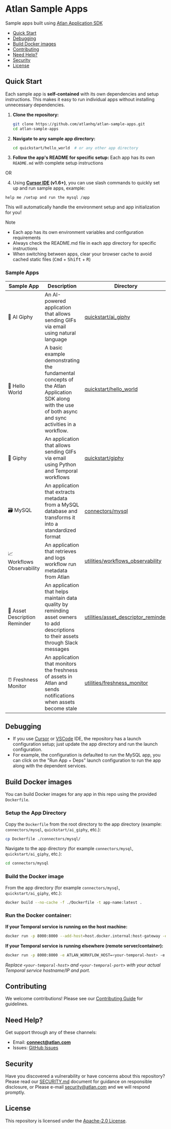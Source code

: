 # Atlan Sample Apps

Sample apps built using [Atlan Application SDK](https://github.com/atlanhq/application-sdk)


- [Quick Start](#quick-start)
- [Debugging](#debugging)
- [Build Docker images](#build-docker-images)
- [Contributing](#contributing)
- [Need Help?](#need-help)
- [Security](#security)
- [License](#license)


## Quick Start

Each sample app is **self-contained** with its own dependencies and setup instructions. This makes it easy to run individual apps without installing unnecessary dependencies.

1. **Clone the repository:**
   ```bash
   git clone https://github.com/atlanhq/atlan-sample-apps.git
   cd atlan-sample-apps
   ```

2. **Navigate to any sample app directory:**
   ```bash
   cd quickstart/hello_world  # or any other app directory
   ```

3. **Follow the app's README for specific setup:**
   Each app has its own `README.md` with complete setup instructions

OR

4. Using **[Cursor IDE](https://cursor.com/) (v1.6+)**, you can use slash commands to quickly set up and run sample apps, example:

```
help me /setup and run the mysql /app
```

This will automatically handle the environment setup and app initialization for you!


> [!NOTE]
> - Each app has its own environment variables and configuration requirements
> - Always check the README.md file in each app directory for specific instructions
> - When switching between apps, clear your browser cache to avoid cached static files (<kbd>Cmd</kbd> + <kbd>Shift</kbd> + <kbd>R</kbd>)


### Sample Apps

| Sample App | Description | Directory |
|------------|-------------|-----------|
| 🤖 AI Giphy | An AI-powered application that allows sending GIFs via email using natural language | [quickstart/ai_giphy](./quickstart/ai_giphy) |
| 👋 Hello World | A basic example demonstrating the fundamental concepts of the Atlan Application SDK along with the use of both async and sync activities in a workflow. | [quickstart/hello_world](./quickstart/hello_world) |
| 🤡 Giphy | An application that allows sending GIFs via email using Python and Temporal workflows | [quickstart/giphy](./quickstart/giphy) |
| 🗃️ MySQL | An application that extracts metadata from a MySQL database and transforms it into a standardized format | [connectors/mysql](./connectors/mysql) |
| 📈 Workflows Observability | An application that retrieves and logs workflow run metadata from Atlan | [utilities/workflows_observability](./utilities/workflows_observability) |
| 📝 Asset Description Reminder | An application that helps maintain data quality by reminding asset owners to add descriptions to their assets through Slack messages                    | [utilities/asset_descriptor_reminder](./utilities/asset_descriptor_reminder) |
| ⏰ Freshness Monitor          | An application that monitors the freshness of assets in Atlan and sends notifications when assets become stale                                          | [utilities/freshness_monitor](./utilities/freshness_monitor)                 |


## Debugging

- If you use [Cursor](https://cursor.com/) or [VSCode](https://code.visualstudio.com/) IDE, the repository has a launch configuration setup; just update the app directory and run the launch configuration.
- For example, the configuration is defaulted to run the MySQL app, you can click on the "Run App + Deps" launch configuration to run the app along with the dependent services.


## Build Docker images

You can build Docker images for any app in this repo using the provided `Dockerfile`.

### Setup the App Directory

Copy the `Dockerfile` from the root directory to the app directory (example: `connectors/mysql`, `quickstart/ai_giphy`, etc.):

```bash
cp Dockerfile ./connectors/mysql/
```

Navigate to the app directory (for example `connectors/mysql`, `quickstart/ai_giphy`, etc.):

```bash
cd connectors/mysql
```

### Build the Docker image
From the app directory (for example `connectors/mysql`, `quickstart/ai_giphy`, etc.):

```bash
docker build --no-cache -f ./Dockerfile -t app-name:latest .
```

### Run the Docker container:

**If your Temporal service is running on the host machine:**
```bash
docker run -p 8000:8000 --add-host=host.docker.internal:host-gateway -e ATLAN_WORKFLOW_HOST=host.docker.internal -e ATLAN_WORKFLOW_PORT=7233 --user 1000:1000 app-name
```

**If your Temporal service is running elsewhere (remote server/container):**
```bash
docker run -p 8000:8000 -e ATLAN_WORKFLOW_HOST=<your-temporal-host> -e ATLAN_WORKFLOW_PORT=<your-temporal-port> --user 1000:1000 app-name
```
*Replace `<your-temporal-host>` and `<your-temporal-port>` with your actual Temporal service hostname/IP and port.*

## Contributing

We welcome contributions! Please see our [Contributing Guide](./CONTRIBUTING.md) for guidelines.

## Need Help?

Get support through any of these channels:

- Email: **connect@atlan.com**
- Issues: [GitHub Issues](https://github.com/atlanhq/atlan-sample-apps/issues)

## Security

Have you discovered a vulnerability or have concerns about this repository? Please read our [SECURITY.md](./SECURITY.md) document for guidance on responsible disclosure, or Please e-mail security@atlan.com and we will respond promptly.

## License

This repository is licensed under the [Apache-2.0 License](./LICENSE).
